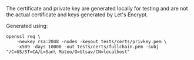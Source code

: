 The certificate and private key are generated locally for testing and are not the actual
certificate and keys generated by Let's Encrypt.

Generated using:
```
openssl req \
	-newkey rsa:2048 -nodes -keyout tests/certs/privkey.pem \
	-x509 -days 10000 -out tests/certs/fullchain.pem -subj "/C=US/ST=CA/L=San\ Mateo/O=Utsav/CN=localhost"
```